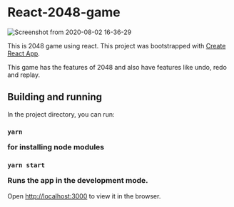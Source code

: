 # React-2048-game
![Screenshot from 2020-08-02 16-36-29](https://user-images.githubusercontent.com/22938813/89121678-750f8100-d4de-11ea-84f3-38ea4c94f360.png)


This is 2048 game using react. This project was bootstrapped with [Create React App](https://github.com/facebook/create-react-app).

This game has the features of 2048 and also have features like undo, redo and replay.

## Building and running

In the project directory, you can run:

 ### `yarn`<p>for installing node modules</p>
 ### `yarn start`<p>Runs the app in the development mode.</p>

Open [http://localhost:3000](http://localhost:3000) to view it in the browser.
